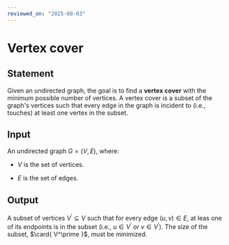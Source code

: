 ```yaml
---
reviewed_on: "2025-08-03"
---
```


# Vertex cover

## Statement

Given an undirected graph, the goal is to find a **vertex cover** with the minimum possible number of vertices. A vertex cover is a subset of the graph's vertices such that every edge in the graph is incident to (i.e., touches) at least one vertex in the subset.

## Input

An undirected graph $G = (V,E)$, where:

- $V$ is the set of vertices.

- $E$ is the set of edges.

## Output

A subset of vertices $V^\prime \subseteq V$ such that for every edge $(u,v) \in E$, at leas one of its endpoints is in the subset (i.e., $u \in V^\prime$ or $v \in V^\prime$). The size of the subset, $\card{ V^\prime }$, must be minimized.
